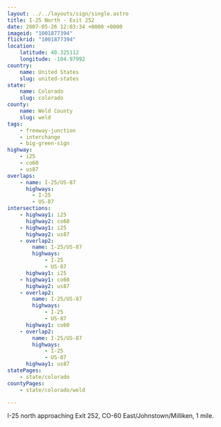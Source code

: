 ```yaml
---
layout: ../../layouts/sign/single.astro
title: I-25 North - Exit 252
date: 2007-05-26 12:03:34 +0000 +0000
imageid: "1001877394"
flickrid: "1001877394"
location:
    latitude: 40.325112
    longitude: -104.97992
country:
    name: United States
    slug: united-states
state:
    name: Colorado
    slug: colorado
county:
    name: Weld County
    slug: weld
tags:
    - freeway-junction
    - interchange
    - big-green-sign
highway:
    - i25
    - co60
    - us87
overlaps:
    - name: I-25/US-87
      highways:
        - I-25
        - US-87
intersections:
    - highway1: i25
      highway2: co60
    - highway1: i25
      highway2: us87
    - overlap2:
        name: I-25/US-87
        highways:
            - I-25
            - US-87
      highway1: i25
    - highway1: co60
      highway2: us87
    - overlap2:
        name: I-25/US-87
        highways:
            - I-25
            - US-87
      highway1: co60
    - overlap2:
        name: I-25/US-87
        highways:
            - I-25
            - US-87
      highway1: us87
statePages:
    - state/colorado
countyPages:
    - state/colorado/weld

---
```

I-25 north approaching Exit 252, CO-60 East/Johnstown/Milliken, 1 mile.